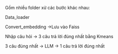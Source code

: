 Gồm nhiều folder xử các bước khác nhau:

Data_loader

Convert_embedding ->Lưu vào Faiss

Nhập câu hỏi -> 3 câu trả lời đúng nhất bằng Kmeans

3 câu đúng nhất -> LLM -> 1 câu trả lời đúng nhất

